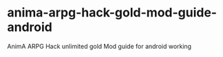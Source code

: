 # anima-arpg-hack-gold-mod-guide-android
AnimA ARPG Hack unlimited gold Mod guide for android working
